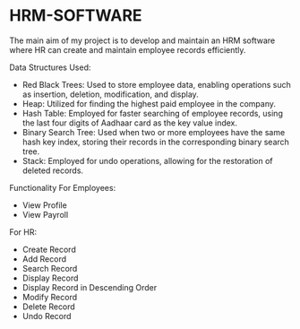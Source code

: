 # HRM-SOFTWARE
The main aim of my project is to develop and maintain an HRM software where HR can create and maintain employee records efficiently.

Data Structures Used:
- Red Black Trees: Used to store employee data, enabling operations such as insertion, deletion, modification, and display.
- Heap: Utilized for finding the highest paid employee in the company.
- Hash Table: Employed for faster searching of employee records, using the last four digits of Aadhaar card as the key value index.
- Binary Search Tree: Used when two or more employees have the same hash key index, storing their records in the corresponding binary search tree.
- Stack: Employed for undo operations, allowing for the restoration of deleted records.

Functionality
For Employees:
- View Profile
- View Payroll

For HR:
- Create Record
- Add Record
- Search Record
- Display Record
- Display Record in Descending Order
- Modify Record
- Delete Record
- Undo Record
